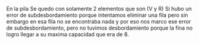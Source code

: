 En la pila Se quedo con solamente 2 elementos que son (V y R)
Si hubo un error de subdesbordamiento porque intentamos eliminar una fila pero sin embargo en esa fila no se encontraba nada y por eso nos marco ese error de subdesbordamiento, pero no tuvimos desbordamiento porque la fina no logro llegar a su maxima capacidad que era de 8.
